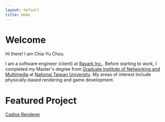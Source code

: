 ```yaml
---
layout: default
title: Home
---
```


# Welcome
Hi there! I am Chia-Yu Chou.

I am a software engineer (client) at [Rayark Inc.](https://www.rayark.com/en/). Before starting to work, I completed my Master's degree from [Graduate Institute of Networking and Multimedia](https://www.inm.ntu.edu.tw/main.php) at [National Taiwan University](https://www.ntu.edu.tw/english/). My areas of interest include physically-based rendering and game development.

# Featured Project
[Cadise Renderer](https://github.com/xh5a5n6k6/cadise/)